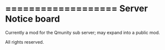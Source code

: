 ===================
Server Notice board
===================

Currently a mod for the Qmunity sub server; may expand into a public mod.


All rights reserved.